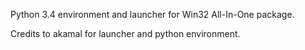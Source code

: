 
Python 3.4 environment and launcher for Win32 All-In-One package.

Credits to akamal for launcher and python environment.
